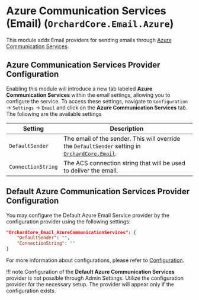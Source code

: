 # Azure Communication Services (Email) (`OrchardCore.Email.Azure`)

This module adds Email providers for sending emails through [Azure Communication Services](https://learn.microsoft.com/en-us/azure/communication-services/concepts/email/email-overview).

## **Azure Communication Services** Provider Configuration

Enabling this module will introduce a new tab labeled **Azure Communication Services** within the email settings, allowing you to configure the service. To access these settings, navigate to `Configuration` → `Settings` → `Email` and click on the **Azure Communication Services** tab. The following are the available settings

| Setting | Description |
| --- | --- |
| `DefaultSender` | The email of the sender. This will override the `DefaultSender` setting in [`OrchardCore.Email`](../Email/README.md). |
| `ConnectionString` | The ACS connection string that will be used to deliver the email.

## **Default Azure Communication Services** Provider Configuration

You may configure the Default Azure Email Service provider by the configuration provider using the following settings:

```json
"OrchardCore_Email_AzureCommunicationServices": {
    "DefaultSender": "",
    "ConnectionString": ""
}
```

For more information about configurations, please refer to [Configuration](../../core/Configuration/README.md).

!!! note
    Configuration of the **Default Azure Communication Services** provider is not possible through Admin Settings. Utilize the configuration provider for the necessary setup. The provider will appear only if the configuration exists.

